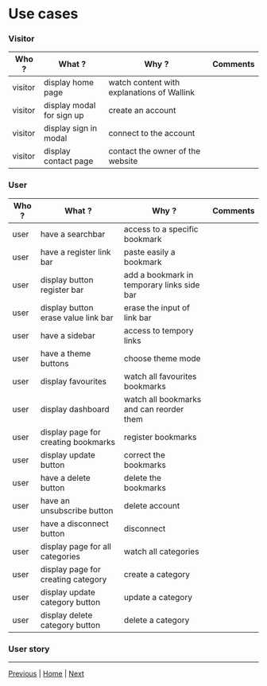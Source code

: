 # Use cases

### Visitor

| Who ?   | What ?                    | Why ?                                      | Comments |
| ------- | ------------------------- | ------------------------------------------ | -------- |
| visitor | display home page         | watch content with explanations of Wallink |          |
| visitor | display modal for sign up | create an account                          |          |
| visitor | display sign in modal     | connect to the account                     |          |
| visitor | display contact page      | contact the owner of the website           |          |

### User

| Who ? | What ?                              | Why ?                                      | Comments |
| ----- | ----------------------------------- | ------------------------------------------ | -------- |
| user  | have a searchbar                    | access to a specific bookmark              |          |
| user  | have a register link bar            | paste easily a bookmark                    |          |
| user  | display button register bar         | add a bookmark in temporary links side bar |          |
| user  | display button erase value link bar | erase the input of link bar                |          |
| user  | have a sidebar                      | access to tempory links                    |          |
| user  | have a theme buttons                | choose theme mode                          |          |
| user  | display favourites                  | watch all favourites bookmarks             |          |
| user  | display dashboard                   | watch all bookmarks and can reorder them   |          |
| user  | display page for creating bookmarks | register bookmarks                         |          |
| user  | display update button               | correct the bookmarks                      |          |
| user  | have a delete button                | delete the bookmarks                       |          |
| user  | have an unsubscribe button          | delete account                             |          |
| user  | have a disconnect button            | disconnect                                 |          |
| user  | display page for all categories     | watch all categories                       |          |
| user  | display page for creating category  | create a category                          |          |
| user  | display update category button      | update a category                          |          |
| user  | display delete category button      | delete a category                          |          |

### User story

---

[Previous](./01-brainstorming.md) | [Home](../README.md) | [Next](./03-cdm-ldm-pdm.md)
